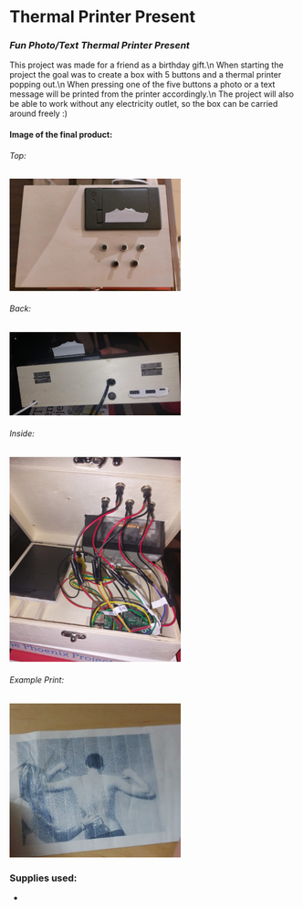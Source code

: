 # Thermal Printer Present
### _Fun Photo/Text Thermal Printer Present_

This project was made for a friend as a birthday gift.\n
When starting the project the goal was to create a box with 5 buttons and a thermal printer popping out.\n
When pressing one of the five buttons a photo or a text message will be printed from the printer accordingly.\n
The project will also be able to work without any electricity outlet, so the box can be carried around freely :)

#### Image of the final product:
###### Top:
<img src="https://github.com/jakored1/pi-thermal-printer/blob/main/photos-for-readme/TopViewPic.jpeg?raw=true" alt="drawing" width="300"/>

###### Back:
<img src="https://github.com/jakored1/pi-thermal-printer/blob/main/photos-for-readme/BackPic.jpeg?raw=true" alt="drawing" width="300"/>

###### Inside:
<img src="https://github.com/jakored1/pi-thermal-printer/blob/main/photos-for-readme/InteriorPic.jpeg?raw=true" alt="drawing" width="300"/>

###### Example Print:
<img src="https://github.com/jakored1/pi-thermal-printer/blob/main/photos-for-readme/ImagePic.jpeg?raw=true" alt="drawing" width="300"/>

### Supplies used:
- 
